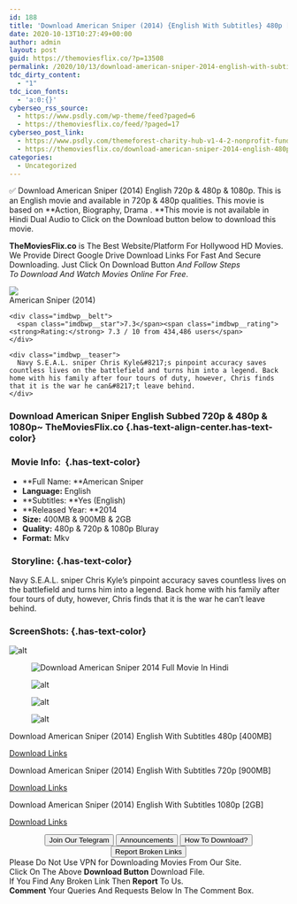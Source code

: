 ```yaml
---
id: 188
title: 'Download American Sniper (2014) {English With Subtitles} 480p [400MB] || 720p [900MB] || 1080p [2GB]'
date: 2020-10-13T10:27:49+00:00
author: admin
layout: post
guid: https://themoviesflix.co/?p=13508
permalink: /2020/10/13/download-american-sniper-2014-english-with-subtitles-480p-400mb-720p-900mb-1080p-2gb/
tdc_dirty_content:
  - "1"
tdc_icon_fonts:
  - 'a:0:{}'
cyberseo_rss_source:
  - https://www.psdly.com/wp-theme/feed?paged=6
  - https://themoviesflix.co/feed/?paged=17
cyberseo_post_link:
  - https://www.psdly.com/themeforest-charity-hub-v1-4-2-nonprofit-fundraising-wordpress-7481543
  - https://themoviesflix.co/download-american-sniper-2014-english-480p-720p-1080p/
categories:
  - Uncategorized
---
```

✅ Download American Sniper (2014) English&nbsp;720p&nbsp;&&nbsp;480p&nbsp;& 1080p. This is an English movie and available in&nbsp;720p&nbsp;&&nbsp;480p&nbsp;qualities. This movie is based on&nbsp;**Action,&nbsp;Biography,&nbsp;Drama&nbsp;.&nbsp;**This movie is not available in Hindi Dual Audio to Click on the Download button below to download this movie.

**TheMoviesFlix.co**&nbsp;is The Best Website/Platform For Hollywood HD Movies. We Provide Direct Google Drive Download Links For Fast And Secure Downloading. Just Click On Download Button&nbsp;_And Follow Steps To&nbsp;Download And Watch Movies Online For Free_.

<div class="imdbwp imdbwp--movie dark">
  <div class="imdbwp__thumb">
    <a class="imdbwp__link" target="_blank" title="American Sniper" href="https://www.imdb.com/title/tt2179136/" rel="nofollow noopener noreferrer"><img class="imdbwp__img" src="https://m.media-amazon.com/images/M/MV5BMTkxNzI3ODI4Nl5BMl5BanBnXkFtZTgwMjkwMjY4MjE@._V1_SX300.jpg" /></a>
  </div>
  
  <div class="imdbwp__content">
    <div class="imdbwp__header">
      <span class="imdbwp__title">American Sniper</span> (2014)
    </div>
    
    <div class="imdbwp__belt">
      <span class="imdbwp__star">7.3</span><span class="imdbwp__rating"><strong>Rating:</strong> 7.3 / 10 from 434,486 users</span>
    </div>
    
    <div class="imdbwp__teaser">
      Navy S.E.A.L. sniper Chris Kyle&#8217;s pinpoint accuracy saves countless lives on the battlefield and turns him into a legend. Back home with his family after four tours of duty, however, Chris finds that it is the war he can&#8217;t leave behind.
    </div>
  </div>
</div>

### Download American Sniper English Subbed 720p & 480p & 1080p~ TheMoviesFlix.co {.has-text-align-center.has-text-color}

### &nbsp;Movie Info:&nbsp; {.has-text-color}

  * **Full Name:&nbsp;**American Sniper
  * **Language:**&nbsp;English
  * **Subtitles:&nbsp;**Yes (English)
  * **Released Year:&nbsp;**2014
  * **Size:**&nbsp;400MB & 900MB & 2GB
  * **Quality:**&nbsp;480p & 720p & 1080p Bluray
  * **Format:**&nbsp;Mkv

### &nbsp;Storyline: {.has-text-color}

Navy S.E.A.L. sniper Chris Kyle’s pinpoint accuracy saves countless lives on the battlefield and turns him into a legend. Back home with his family after four tours of duty, however, Chris finds that it is the war he can’t leave behind.

### ScreenShots: {.has-text-color}<figure class="wp-block-image">

![alt](https://i.imgur.com/QbyRddi.jpg) </figure> <figure class="wp-block-image">![Download American Sniper 2014 Full Movie In Hindi](https://i.imgur.com/wAg4cwt.jpg "Download American Sniper 2014 Full Movie In Hindi")</figure> <figure class="wp-block-image">![alt](https://i.imgur.com/pH0z2kM.jpg)</figure> <figure class="wp-block-image">![alt](https://i.imgur.com/yvjJJ4W.jpg)</figure> <figure class="wp-block-image">![alt](https://i.imgur.com/22Aa2nh.jpg)</figure> 

<p class="has-text-align-center has-text-color has-medium-font-size">
  Download American Sniper (2014) English With Subtitles 480p [400MB]
</p>

<span class="mb-center maxbutton-3-center"><span class="maxbutton-3-container mb-container"><a class="maxbutton-3 maxbutton maxbutton-post-button" target="_blank" rel="nofollow noopener noreferrer" href="https://coinquint.com/a13368/"><span class="mb-text">Download Links</span></a></span></span>

<p class="has-text-align-center has-text-color has-medium-font-size">
  Download American Sniper (2014) English With Subtitles 720p [900MB]
</p>

<span class="mb-center maxbutton-3-center"><span class="maxbutton-3-container mb-container"><a class="maxbutton-3 maxbutton maxbutton-post-button" target="_blank" rel="nofollow noopener noreferrer" href="https://coinquint.com/a13370/"><span class="mb-text">Download Links</span></a></span></span>

<p class="has-text-align-center has-text-color has-medium-font-size">
  Download American Sniper (2014) English With Subtitles 1080p [2GB]
</p>

<span class="mb-center maxbutton-3-center"><span class="maxbutton-3-container mb-container"><a class="maxbutton-3 maxbutton maxbutton-post-button" target="_blank" rel="noopener noreferrer" href="https://coinquint.com/a13372/"><span class="mb-text">Download Links</span></a></span></span>

<center>
</center>

<center>
  <a href="https://t.me/themoviesflixcom" target="_blank" data-wpel-link="external" rel="nofollow external noopener noreferrer"><button class="button button5">Join Our Telegram</button></a> <a href="https://themoviesflix.co/download-american-sniper-2014-english-480p-720p-1080p/#" target="_blank" data-wpel-link="external" rel="nofollow external noopener noreferrer"><button class="button button5">Announcements</button></a> <a href="https://themoviesflix.com/how-to-download/" target="_blank" data-wpel-link="external" rel="nofollow external noopener noreferrer"><button class="button button5">How To Download?</button></a> <a href="https://themoviesflix.co/download-american-sniper-2014-english-480p-720p-1080p/#" target="_blank" data-wpel-link="external" rel="nofollow external noopener noreferrer"><button class="button button5">Report Broken Links</button></a>
</center>

<div class="alert alert-danger">
  Please Do Not Use VPN for Downloading Movies From Our Site.
</div>

<div class="alert alert-success">
  Click On The Above <strong>Download Button</strong> Download File.
</div>

<div class="alert alert-warning">
  If You Find Any Broken Link Then <strong>Report</strong> To Us.
</div>

<div class="alert alert-info">
  <strong>Comment</strong> Your Queries And Requests Below In The Comment Box.
</div>